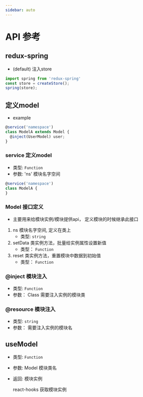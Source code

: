 ```yaml
---
sidebar: auto
---
```


# API 参考

## redux-spring 
- (default) 注入store

``` js
import spring from 'redux-spring'
const store = createStore();
spring(store);
```

## 定义model
 - example
  ``` js
  @service('namespace')
  class ModelA extends Model {
    @inject(UserModel) user;
  }
  ```

### service 定义model

- 类型: `Function`
- 参数: 'ns' 模块名字空间



 ``` js
 @service('namespace')
 class ModelA {
 }
 ```
### Model 接口定义
- 主要用来给模块实例/模块提供api， 定义模块的时候继承此接口

1. ns 模块名字空间, 定义在类上
    - 类型: `string`
2. setData 类实例方法，批量给实例属性设置新值
    - 类型： `Function`
3. reset 类实例方法，重置模块中数据到初始值
    - 类型： `Function`
### @inject 模块注入
- 类型: `Function`
- 参数： Class 需要注入实例的模块类

### @resource 模块注入
- 类型: `string`
- 参数： 需要注入实例的模块名


## useModel
- 类型: `Function`
- 参数: Model 模块类名
- 返回: 模块实例

  react-hooks 获取模块实例
